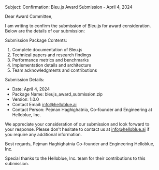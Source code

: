 Subject: Confirmation: Bleu.js Award Submission - April 4, 2024

Dear Award Committee,

I am writing to confirm the submission of Bleu.js for award consideration. Below are the details of our submission:

Submission Package Contents:
1. Complete documentation of Bleu.js
2. Technical papers and research findings
3. Performance metrics and benchmarks
4. Implementation details and architecture
5. Team acknowledgments and contributions

Submission Details:
- Date: April 4, 2024
- Package Name: bleujs_award_submission.zip
- Version: 1.0.0
- Contact Email: info@helloblue.ai
- Contact Person: Pejman Haghighatnia, Co-founder and Engineering at Helloblue, Inc.

We appreciate your consideration of our submission and look forward to your response. Please don't hesitate to contact us at info@helloblue.ai if you require any additional information.

Best regards,
Pejman Haghighatnia
Co-founder and Engineering
Helloblue, Inc.

Special thanks to the Helloblue, Inc. team for their contributions to this submission. 